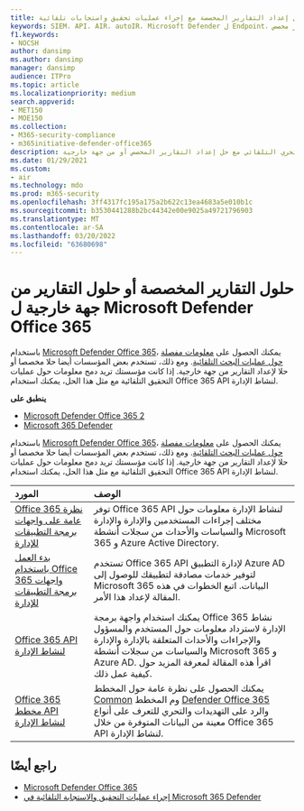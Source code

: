 ```yaml
---
title: حلول إعداد التقارير المخصصة مع إجراء عمليات تحقيق واستجابات تلقائية
keywords: SIEM، API، AIR، autoIR، Microsoft Defender ل Endpoint، التحقيق التلقائي، التكامل، تقرير مخصص
f1.keywords:
- NOCSH
author: dansimp
ms.author: dansimp
manager: dansimp
audience: ITPro
ms.topic: article
ms.localizationpriority: medium
search.appverid:
- MET150
- MOE150
ms.collection:
- M365-security-compliance
- m365initiative-defender-office365
description: تعرف على كيفية دمج الاستجابة والتحري التلقائي مع حل إعداد التقارير المخصص أو من جهة خارجية.
ms.date: 01/29/2021
ms.custom:
- air
ms.technology: mdo
ms.prod: m365-security
ms.openlocfilehash: 3ff4317fc195a175a2b622c13ea4683a5e010b1c
ms.sourcegitcommit: b3530441288b2bc44342e00e9025a49721796903
ms.translationtype: MT
ms.contentlocale: ar-SA
ms.lasthandoff: 03/20/2022
ms.locfileid: "63680698"
---
```

# <a name="custom-or-third-party-reporting-solutions-for-microsoft-defender-for-office-365"></a>حلول التقارير المخصصة أو حلول التقارير من جهة خارجية ل Microsoft Defender Office 365

باستخدام [Microsoft Defender Office 365](defender-for-office-365.md)، يمكنك الحصول على [معلومات مفصلة حول عمليات البحث التلقائية](air-view-investigation-results.md). ومع ذلك، تستخدم بعض المؤسسات أيضا حلا مخصصا أو حلا لإعداد التقارير من جهة خارجية. إذا كانت مؤسستك تريد دمج معلومات حول عمليات التحقيق [](office-365-air.md) التلقائية مع مثل هذا الحل، يمكنك استخدام Office 365 API لنشاط الإدارة.

**ينطبق على**
- [Microsoft Defender Office 365 2](defender-for-office-365.md)
- [Microsoft 365 Defender](../defender/microsoft-365-defender.md)

باستخدام [Microsoft Defender Office 365](defender-for-office-365.md)، يمكنك الحصول على [معلومات مفصلة حول عمليات البحث التلقائية](air-view-investigation-results.md). ومع ذلك، تستخدم بعض المؤسسات أيضا حلا مخصصا أو حلا لإعداد التقارير من جهة خارجية. إذا كانت مؤسستك تريد دمج معلومات حول عمليات التحقيق التلقائية مع مثل هذا الحل، يمكنك استخدام Office 365 API لنشاط الإدارة.

|المورد|الوصف|
|:---|:---|
|[Office 365 نظرة عامة على واجهات برمجة التطبيقات للإدارة](/office/office-365-management-api/office-365-management-apis-overview)|توفر Office 365 API لنشاط الإدارة معلومات حول مختلف إجراءات المستخدمين والإدارة والإدارة والسياسات والأحداث من سجلات أنشطة Microsoft 365 و Azure Active Directory.|
|[بدء العمل باستخدام Office 365 واجهات برمجة التطبيقات للإدارة](/office/office-365-management-api/get-started-with-office-365-management-apis)|تستخدم Office 365 API لإدارة التطبيق Azure AD لتوفير خدمات مصادقة لتطبيقك للوصول إلى Microsoft 365 البيانات. اتبع الخطوات في هذه المقالة لإعداد هذا الأمر.|
|[Office 365 API لنشاط الإدارة](/office/office-365-management-api/office-365-management-activity-api-reference)|يمكنك استخدام واجهة برمجة Office 365 نشاط الإدارة لاسترداد معلومات حول المستخدم والمسؤول والإجراءات والأحداث المتعلقة بالإدارة والإدارة والسياسات من سجلات أنشطة Microsoft 365 و Azure AD. اقرأ هذه المقالة لمعرفة المزيد حول كيفية عمل ذلك.|
|[Office 365 مخطط API لنشاط الإدارة](/office/office-365-management-api/office-365-management-activity-api-schema)|يمكنك الحصول على نظرة عامة حول المخطط [Common](/office/office-365-management-api/office-365-management-activity-api-schema#common-schema) وم المخطط [Defender Office 365](/office/office-365-management-api/office-365-management-activity-api-schema#office-365-advanced-threat-protection-and-threat-investigation-and-response-schema) والرد على التهديدات والتحري للتعرف على أنواع معينة من البيانات المتوفرة من خلال Office 365 API لنشاط الإدارة.|

## <a name="see-also"></a>راجع أيضًا

- [Microsoft Defender Office 365](defender-for-office-365.md)
- [إجراء عمليات التحقيق والاستجابة التلقائية في Microsoft 365 Defender](/microsoft-365/security/defender/m365d-autoir)
